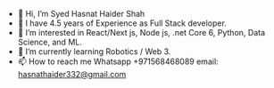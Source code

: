 - 👋 Hi, I’m Syed Hasnat Haider Shah
- 💞️ I have 4.5 years of Experience as Full Stack developer.
- 👀 I’m interested in React/Next js, Node js, .net Core 6, Python, Data Science, and ML.
- 🌱 I’m currently learning Robotics / Web 3.
- 📫 How to reach me Whatsapp +971568468089 email: hasnathaider332@gmail.com

<!---
SyedhasnatHaiderShah/SyedhasnatHaiderShah is a ✨ special ✨ repository because its `README.md` (this file) appears on your GitHub profile.
You can click the Preview link to take a look at your changes.
--->
